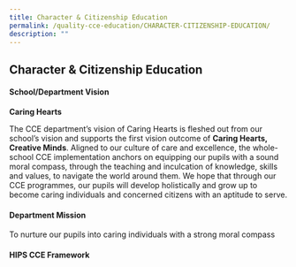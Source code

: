```yaml
---
title: Character & Citizenship Education
permalink: /quality-cce-education/CHARACTER-CITIZENSHIP-EDUCATION/
description: ""
---
```

## Character & Citizenship Education

#### School/Department Vision


**Caring Hearts**

The CCE department’s vision of Caring Hearts is fleshed out from our school’s vision and supports the first vision outcome of **Caring Hearts, Creative Minds**. Aligned to our culture of care and excellence, the whole-school CCE implementation anchors on equipping our pupils with a sound moral compass, through the teaching and inculcation of knowledge, skills and values, to navigate the world around them. We hope that through our CCE programmes, our pupils will develop holistically and grow up to become caring individuals and concerned citizens with an aptitude to serve.

#### Department Mission


To nurture our pupils into caring individuals with a strong moral compass 

#### HIPS CCE Framework